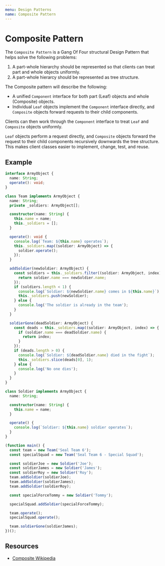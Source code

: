 ```yaml
---
menu: Design Patterns
name: Composite Pattern
---
```


# Composite Pattern

The `Composite Pattern` is a Gang Of Four structural Design Pattern that helps solve the following problems:

1. A part-whole hierarchy should be represented so that clients can treat part and whole objects uniformly.
2. A part-whole hierarcy should be represented as tree structure.

The Composite pattern will describe the following:

- A unified `Component` interface for both part (Leaf) objects and whole (Composite) objects.
- Individual `Leaf` objects implement the `Component` interface directly, and `Composite` objects forward requests to their child components.

Clients can then work through the `Component` interface to treat `Leaf` and `Composite` objects uniformly.

`Leaf` objects perform a request directly, and `Composite` objects forward the request to their child components recursively downwards the tree structure. This makes client classes easier to implement, change, test, and reuse.

## Example

```typescript
interface ArmyObject {
  name: String;
  operate(): void;
}

class Team implements ArmyObject {
  name: String;
  private _soldiers: ArmyObject[];

  constructor(name: String) {
    this.name = name;
    this._soldiers = [];
  }

  operate(): void {
    console.log(`Team: ${this.name} operates`);
    this._soldiers.map((soldier: ArmyObject) => {
      soldier.operate();
    });
  }

  addSoldier(newSoldier: ArmyObject) {
    const soldiers = this._soldiers.filter((soldier: ArmyObject, index) => {
      return soldier.name === newSoldier.name;
    });
    if (soldiers.length < 1) {
      console.log(`Soldier: ${newSoldier.name} comes in ${this.name}`);
      this._soldiers.push(newSoldier);
    } else {
      console.log('The soldier is already in the team');
    }
  }

  soldierGone(deadSoldier: ArmyObject) {
    const deads = this._soldiers.map((soldier: ArmyObject, index) => {
      if (soldier.name === deadSoldier.name) {
        return index;
      }
    });
    if (deads.length > 0) {
      console.log(`Soldier: ${deadSoldier.name} died in the fight`);
      this._soldiers.slice(deads[0], 1);
    } else {
      console.log('No one dies');
    }
  }
}

class Soldier implements ArmyObject {
  name: String;

  constructor(name: String) {
    this.name = name;
  }

  operate() {
    console.log(`Soldier: ${this.name} soldier operates`);
  }
}

(function main() {
  const team = new Team('Seal Team 6');
  const specialSquad = new Team('Seal Team 6 - Special Squad');

  const soldierJoe = new Soldier('Joe');
  const soldierJames = new Soldier('James');
  const soldierRoy = new Soldier('Roy');
  team.addSoldier(soldierJoe);
  team.addSoldier(soldierJames);
  team.addSoldier(soldierRoy);

  const specialForceTommy = new Soldier('Tommy');

  specialSquad.addSoldier(specialForceTommy);

  team.operate();
  specialSquad.operate();

  team.soldierGone(soldierJames);
})();
```

## Resources

- [Composite Wikipedia](https://en.wikipedia.org/wiki/Composite_pattern)
